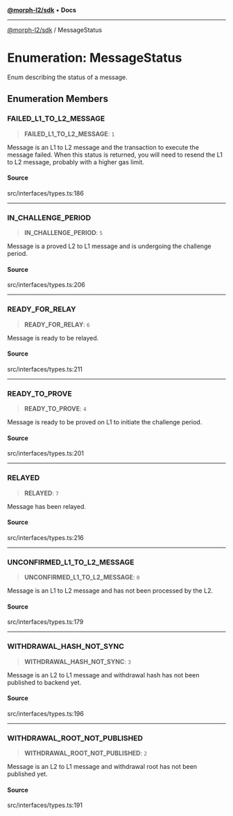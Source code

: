 [**@morph-l2/sdk**](../globals.md) • **Docs**

***

[@morph-l2/sdk](../globals.md) / MessageStatus

# Enumeration: MessageStatus

Enum describing the status of a message.

## Enumeration Members

### FAILED\_L1\_TO\_L2\_MESSAGE

> **FAILED\_L1\_TO\_L2\_MESSAGE**: `1`

Message is an L1 to L2 message and the transaction to execute the message failed.
When this status is returned, you will need to resend the L1 to L2 message, probably with a
higher gas limit.

#### Source

src/interfaces/types.ts:186

***

### IN\_CHALLENGE\_PERIOD

> **IN\_CHALLENGE\_PERIOD**: `5`

Message is a proved L2 to L1 message and is undergoing the challenge period.

#### Source

src/interfaces/types.ts:206

***

### READY\_FOR\_RELAY

> **READY\_FOR\_RELAY**: `6`

Message is ready to be relayed.

#### Source

src/interfaces/types.ts:211

***

### READY\_TO\_PROVE

> **READY\_TO\_PROVE**: `4`

Message is ready to be proved on L1 to initiate the challenge period.

#### Source

src/interfaces/types.ts:201

***

### RELAYED

> **RELAYED**: `7`

Message has been relayed.

#### Source

src/interfaces/types.ts:216

***

### UNCONFIRMED\_L1\_TO\_L2\_MESSAGE

> **UNCONFIRMED\_L1\_TO\_L2\_MESSAGE**: `0`

Message is an L1 to L2 message and has not been processed by the L2.

#### Source

src/interfaces/types.ts:179

***

### WITHDRAWAL\_HASH\_NOT\_SYNC

> **WITHDRAWAL\_HASH\_NOT\_SYNC**: `3`

Message is an L2 to L1 message and withdrawal hash has not been published to backend yet.

#### Source

src/interfaces/types.ts:196

***

### WITHDRAWAL\_ROOT\_NOT\_PUBLISHED

> **WITHDRAWAL\_ROOT\_NOT\_PUBLISHED**: `2`

Message is an L2 to L1 message and withdrawal root has not been published yet.

#### Source

src/interfaces/types.ts:191
